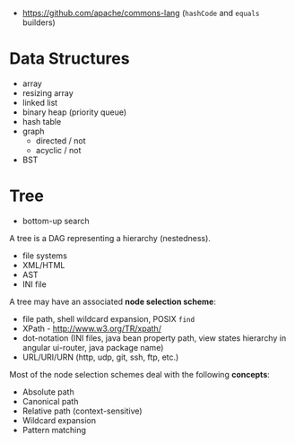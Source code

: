 - https://github.com/apache/commons-lang (`hashCode` and `equals` builders)

# Data Structures
- array
- resizing array
- linked list
- binary heap (priority queue)
- hash table
- graph
  + directed / not
  + acyclic / not
- BST

# Tree
- bottom-up search

A tree is a DAG representing a hierarchy (nestedness).

- file systems
- XML/HTML
- AST
- INI file

A tree may have an associated **node selection scheme**:
- file path, shell wildcard expansion, POSIX `find`
- XPath - http://www.w3.org/TR/xpath/
- dot-notation (INI files, java bean property path, view states hierarchy in angular ui-router, java package name)
- URL/URI/URN (http, udp, git, ssh, ftp, etc.)

Most of the node selection schemes deal with the following **concepts**:
- Absolute path
- Canonical path
- Relative path (context-sensitive)
- Wildcard expansion
- Pattern matching
